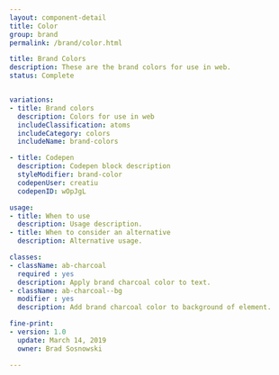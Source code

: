 ```yaml
---
layout: component-detail
title: Color
group: brand
permalink: /brand/color.html

title: Brand Colors
description: These are the brand colors for use in web.
status: Complete


variations:
- title: Brand colors
  description: Colors for use in web
  includeClassification: atoms
  includeCategory: colors
  includeName: brand-colors

- title: Codepen
  description: Codepen block description
  styleModifier: brand-color
  codepenUser: creatiu
  codepenID: wOpJgL

usage:
- title: When to use
  description: Usage description.
- title: When to consider an alternative
  description: Alternative usage.

classes:
- className: ab-charcoal
  required : yes
  description: Apply brand charcoal color to text.
- className: ab-charcoal--bg
  modifier : yes
  description: Add brand charcoal color to background of element.

fine-print:
- version: 1.0
  update: March 14, 2019
  owner: Brad Sosnowski

---
```


